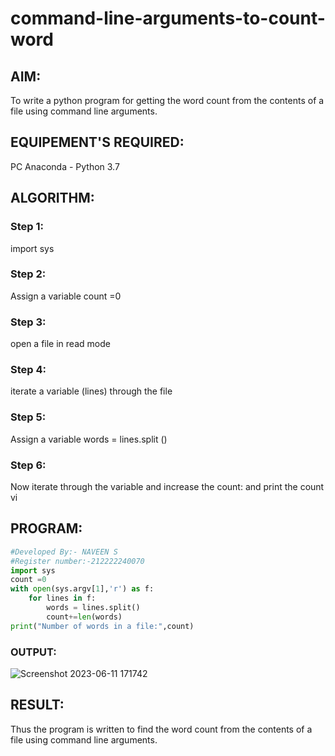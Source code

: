 # command-line-arguments-to-count-word
## AIM:
To write a python program for getting the word count from the contents of a file using command line arguments.
## EQUIPEMENT'S REQUIRED: 
PC
Anaconda - Python 3.7
## ALGORITHM: 
### Step 1:
import sys

### Step 2:
Assign a variable count =0 
 
### Step 3: 
open a file in read mode

### Step 4:  
iterate a variable (lines) through the file

### Step 5: 
Assign a variable words = lines.split ()

### Step 6: 
Now iterate through the variable and increase the count: and print the count vi

## PROGRAM:
```python
#Developed By:- NAVEEN S
#Register number:-212222240070
import sys
count =0
with open(sys.argv[1],'r') as f:
    for lines in f:
        words = lines.split()
        count+=len(words)
print("Number of words in a file:",count)   
```   

### OUTPUT:
![Screenshot 2023-06-11 171742](https://github.com/Naveensrinivasan07/command-line-arguments-to-count-word/assets/119475891/55eefcfd-bb7a-46a5-8151-1320ec81b795)




## RESULT:
Thus the program is written to find the word count from the contents of a file using command line arguments.
